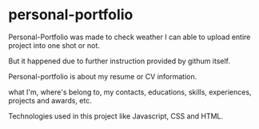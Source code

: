 # personal-portfolio
Personal-Portfolio was made to check weather I can able to upload entire project into one shot or not.

But it happened due to further instruction provided by githum itself.

Personal-portfolio is about my resume or CV information.

what I'm, where's belong to, my contacts, educations, skills, experiences, projects and awards, etc.

Technologies used in this project like Javascript, CSS and HTML.
